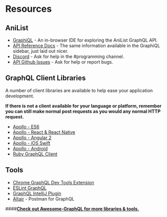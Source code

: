 # Resources

## AniList 
* [GraphiQL](https://anilist.co/graphiql) - An in-browser IDE for exploring the AniList GraphQL API.
* [API Reference Docs](https://anilist.github.io/ApiV2-GraphQL-Docs/) - The same information available in the GraphiQL sidebar, just laid out nicer.
* [Discord](https://discord.me/anilist) - Ask for help in the #programming channel.
* [API Github Issues](https://github.com/AniList/ApiV2-GraphQL-Docs/issues) - Ask for help or report bugs.

## GraphQL Client Libraries
A number of client libraries are available to help ease your application development.

__If there is not a client available for your language or platform, remember you can still make normal post requests as you would any normal HTTP request.__

* [Apollo - ES6](http://dev.apollodata.com/core/)
* [Apollo - React & React Native](http://dev.apollodata.com/react/)
* [Apollo - Angular 2](http://dev.apollodata.com/angular2/)
* [Apollo - iOS Swift](http://dev.apollodata.com/ios/)
* [Apollo - Android](http://dev.apollodata.com/android/)
* [Ruby GraphQL Client](https://github.com/github/graphql-client)

## Tools 
* [Chrome GraphQL Dev Tools Extension](https://chrome.google.com/webstore/detail/graphql-network/igbmhmnkobkjalekgiehijefpkdemocm)
* [ESLint GraphQL](https://github.com/apollographql/eslint-plugin-graphql)
* [GraphQL IntelliJ Plugin](https://github.com/jimkyndemeyer/js-graphql-intellij-plugin/)
* [Altair](https://github.com/imolorhe/altair) - Postman for GraphQL


####__[Check out Awesome-GraphQL for more libraries & tools.](https://github.com/chentsulin/awesome-graphql)__
